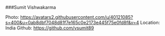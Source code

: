 ###Sumit Vishwakarma

Photo: https://avatars2.githubusercontent.com/u/40121085?s=400&u=0ab8dbf7048d81f7e165c0e2173e445f75e0fd8f&v=4
Location: India
Github: https://github.com/vsumit89
